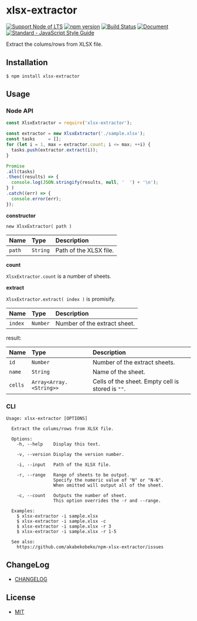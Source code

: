# xlsx-extractor

[![Support Node of LTS](https://img.shields.io/badge/node-LTS-brightgreen.svg)](https://nodejs.org/)
[![npm version](https://badge.fury.io/js/xlsx-extractor.svg)](https://badge.fury.io/js/xlsx-extractor)
[![Build Status](https://travis-ci.org/akabekobeko/npm-xlsx-extractor.svg?branch=master)](https://travis-ci.org/akabekobeko/npm-xlsx-extractor)
[![Document](https://doc.esdoc.org/github.com/akabekobeko/npm-xlsx-extractor/badge.svg?t=0)](https://doc.esdoc.org/github.com/akabekobeko/npm-xlsx-extractor)
[![Standard - JavaScript Style Guide](https://img.shields.io/badge/code_style-standard-brightgreen.svg)](http://standardjs.com/)

Extract the colums/rows from XLSX file.

## Installation

```
$ npm install xlsx-extractor
```

## Usage

### Node API

```js
const XlsxExtractor = require('xlsx-extractor');

const extractor = new XlsxExtractor('./sample.xlsx');
const tasks     = [];
for (let i = 1, max = extractor.count; i <= max; ++i) {
  tasks.push(extractor.extract(i));
}

Promise
.all(tasks)
.then((results) => {
  console.log(JSON.stringify(results, null, '  ') + '\n');
} )
.catch((err) => {
  console.error(err);
});
```

**constructor**

`new XlsxExtractor( path )`

| Name | Type | Description |
|:--------|:--|:--|
| `path` | `String` | Path of the XLSX file. |

**count**

`XlsxExtractor.count` is a number of sheets.

**extract**

`XlsxExtractor.extract( index )` is promisify.

| Name | Type | Description |
|:--------|:--|:--|
| `index` | `Number` | Number of the extract sheet. |

result:

| Name | Type | Description |
|:--------|:--|:--|
| `id` | `Number` | Number of the extract sheets. |
| `name` | `String` | Name of the sheet. |
| `cells` | `Array<Array.<String>>` | Cells of the sheet. Empty cell is stored is `""`. |

### CLI

```
Usage: xlsx-extractor [OPTIONS]

  Extract the colums/rows from XLSX file.

  Options:
    -h, --help    Display this text.

    -v, --version Display the version number.

    -i, --input   Path of the XLSX file.

    -r, --range   Range of sheets to be output.
                  Specify the numeric value of "N" or "N-N".
                  When omitted will output all of the sheet.

    -c, --count   Outputs the number of sheet.
                  This option overrides the -r and --range.

  Examples:
    $ xlsx-extractor -i sample.xlsx
    $ xlsx-extractor -i sample.xlsx -c
    $ xlsx-extractor -i sample.xlsx -r 3
    $ xlsx-extractor -i sample.xlsx -r 1-5

  See also:
    https://github.com/akabekobeko/npm-xlsx-extractor/issues
```

## ChangeLog

* [CHANGELOG](CHANGELOG.md)

## License

* [MIT](LICENSE.txt)
